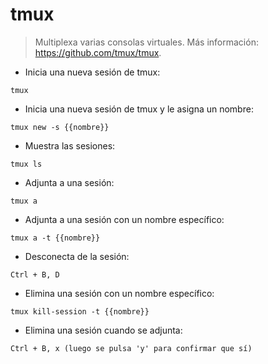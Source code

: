 # tmux

> Multiplexa varias consolas virtuales.
> Más información: <https://github.com/tmux/tmux>.

- Inicia una nueva sesión de tmux:

`tmux`

- Inicia una nueva sesión de tmux y le asigna un nombre:

`tmux new -s {{nombre}}`

- Muestra las sesiones:

`tmux ls`

- Adjunta a una sesión:

`tmux a`

- Adjunta a una sesión con un nombre específico:

`tmux a -t {{nombre}}`

- Desconecta de la sesión:

`Ctrl + B, D`

- Elimina una sesión con un nombre específico:

`tmux kill-session -t {{nombre}}`

- Elimina una sesión cuando se adjunta:

`Ctrl + B, x (luego se pulsa 'y' para confirmar que sí)`
